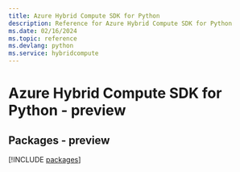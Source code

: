 ```yaml
---
title: Azure Hybrid Compute SDK for Python
description: Reference for Azure Hybrid Compute SDK for Python
ms.date: 02/16/2024
ms.topic: reference
ms.devlang: python
ms.service: hybridcompute
---
```

# Azure Hybrid Compute SDK for Python - preview
## Packages - preview
[!INCLUDE [packages](hybrid-compute-index.md)]